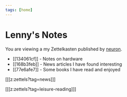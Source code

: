 ```yaml
---
tags: [home]
---
```


# Lenny's Notes

You are viewing a my Zettelkasten published by [neuron](https://neuron.zettel.page/).

- [[134061cf]] - Notes on hardware
- [[168b3feb]] - News articles I have found interesting
- [[77e6afe7]] - Some books I have read and enjoyed

[[[z:zettels?tag=news]]]

[[[z:zettels?tag=leisure-reading]]]
